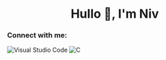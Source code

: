 <h1 align="center">Hullo 👋, I'm Niv</h1>
<h3 align="left">Connect with me:</h3>
<p align="left">
</p>

![Visual Studio Code](https://img.shields.io/badge/Visual%20Studio%20Code-0078d7.svg?style=for-the-badge&logo=visual-studio-code&logoColor=white)
![C](https://img.shields.io/badge/c-%2300599C.svg?style=for-the-badge&logo=c&logoColor=white)
